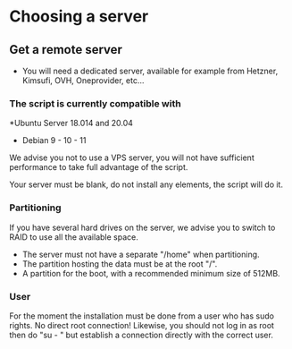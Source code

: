 # Choosing a server

## Get a remote server

* You will need a dedicated server, available for example from Hetzner, Kimsufi, OVH, Oneprovider, etc...

### The script is currently compatible with
*Ubuntu Server 18.014 and 20.04
* Debian 9 - 10 - 11

We advise you not to use a VPS server, you will not have sufficient performance to take full advantage of the script.

Your server must be blank, do not install any elements, the script will do it.

### Partitioning

If you have several hard drives on the server, we advise you to switch to RAID to use all the available space.
* The server must not have a separate "/home" when partitioning.
* The partition hosting the data must be at the root "/".
* A partition for the boot, with a recommended minimum size of 512MB.

### User

For the moment the installation must be done from a user who has sudo rights. No direct root connection! Likewise, you should not log in as root then do "su - <user>" but establish a connection directly with the correct user.